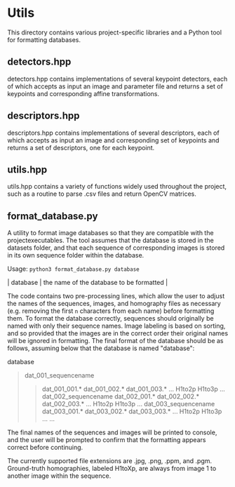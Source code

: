 # Utils

This directory contains various project-specific libraries and a Python tool for formatting databases.

## detectors.hpp

detectors.hpp contains implementations of several keypoint detectors, each of which accepts as input an image and parameter file and returns a set of keypoints and corresponding affine transformations.

## descriptors.hpp

descriptors.hpp contains implementations of several descriptors, each of which accepts as input an image and corresponding set of keypoints and returns a set of descriptors, one for each keypoint.

## utils.hpp

utils.hpp contains a variety of functions widely used throughout the project, such as a routine to parse .csv files and return OpenCV matrices.

## format_database.py

A utility to format image databases so that they are compatible with the projectexecutables. The tool assumes that the database is stored in the datasets folder, and that each sequence of corresponding images is stored in its own sequence folder within the database.

Usage: `python3 format_database.py database`

| database | the name of the database to be formatted |

The code contains two pre-processing lines, which allow the user to adjust the names of the sequences, images, and homography files as necessary (e.g. removing the first `n` characters from each name) before formatting them. To format the database correctly, sequences should originally be named with only their sequence names. Image labeling is based on sorting, and so provided that the images are in the correct order their original names will be ignored in formatting. The final format of the database should be as follows, assuming below that the database is named "database":

database
> dat_001_sequencename
>> dat_001_001.*
>> dat_001_002.*
>> dat_001_003.*
>> ...
>> H1to2p
>> H1to3p
>> ...
> dat_002_sequencename
>> dat_002_001.*
>> dat_002_002.*
>> dat_002_003.*
>> ...
>> H1to2p
>> H1to3p
>> ...
> dat_003_sequencename
>> dat_003_001.*
>> dat_003_002.*
>> dat_003_003.*
>> ...
>> H1to2p
>> H1to3p
>> ...
> ...

The final names of the sequences and images will be printed to console, and the user will be prompted to confirm that the formatting appears correct before continuing.

The currently supported file extensions are .jpg, .png, .ppm, and .pgm. Ground-truth homographies, labeled H1toXp, are always from image 1 to another image within the sequence.
